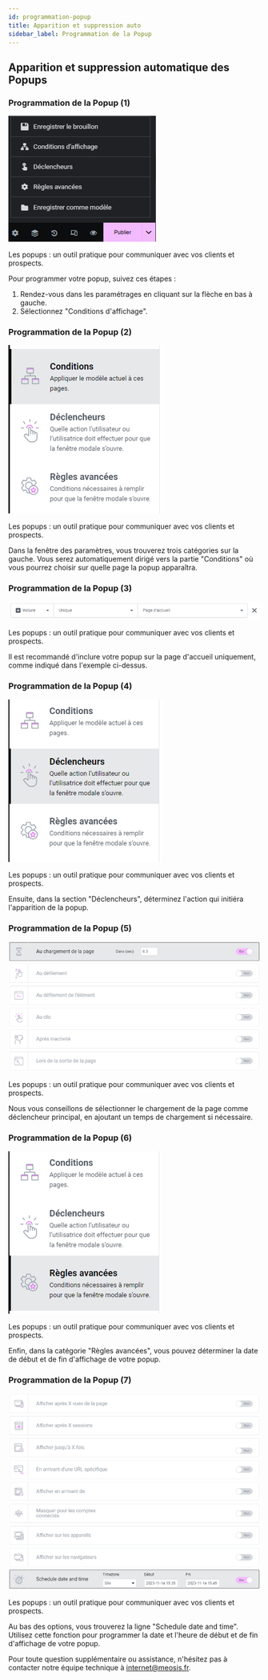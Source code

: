 ```yaml
---
id: programmation-popup
title: Apparition et suppression auto
sidebar_label: Programmation de la Popup
---
```


## Apparition et suppression automatique des Popups

### Programmation de la Popup (1)

![popup](./img/78.png)

Les popups : un outil pratique pour communiquer avec vos clients et prospects.

Pour programmer votre popup, suivez ces étapes :

1. Rendez-vous dans les paramétrages en cliquant sur la flèche en bas à gauche.
2. Sélectionnez "Conditions d'affichage".

### Programmation de la Popup (2)

![popup](./img/79.png)

Les popups : un outil pratique pour communiquer avec vos clients et prospects.

Dans la fenêtre des paramètres, vous trouverez trois catégories sur la gauche. Vous serez automatiquement dirigé vers la partie "Conditions" où vous pourrez choisir sur quelle page la popup apparaîtra.

### Programmation de la Popup (3)

![popup](./img/80.png)

Les popups : un outil pratique pour communiquer avec vos clients et prospects.

Il est recommandé d'inclure votre popup sur la page d'accueil uniquement, comme indiqué dans l'exemple ci-dessus.

### Programmation de la Popup (4)

![popup](./img/81.png)

Les popups : un outil pratique pour communiquer avec vos clients et prospects.

Ensuite, dans la section "Déclencheurs", déterminez l'action qui initiéra l'apparition de la popup.

### Programmation de la Popup (5)

![popup](./img/82.png)

Les popups : un outil pratique pour communiquer avec vos clients et prospects.

Nous vous conseillons de sélectionner le chargement de la page comme déclencheur principal, en ajoutant un temps de chargement si nécessaire.

### Programmation de la Popup (6)

![popup](./img/83.png)

Les popups : un outil pratique pour communiquer avec vos clients et prospects.

Enfin, dans la catégorie "Règles avancées", vous pouvez déterminer la date de début et de fin d'affichage de votre popup.

### Programmation de la Popup (7)

![popup](./img/84.png)

Les popups : un outil pratique pour communiquer avec vos clients et prospects.

Au bas des options, vous trouverez la ligne "Schedule date and time". Utilisez cette fonction pour programmer la date et l'heure de début et de fin d'affichage de votre popup.

Pour toute question supplémentaire ou assistance, n'hésitez pas à contacter notre équipe technique à internet@meosis.fr.
